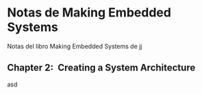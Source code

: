 # Notas de Making Embedded Systems


Notas del libro  Making Embedded Systems de jj

## Chapter 2: Creating a System Architecture

asd
